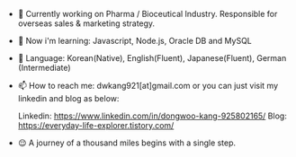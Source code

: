 - 🔭 Currently working on Pharma / Bioceutical Industry. Responsible for overseas sales & marketing strategy.

- 🌱 Now i'm learning: Javascript, Node.js, Oracle DB and MySQL 

- 💬 Language: Korean(Native), English(Fluent), Japanese(Fluent), German (Intermediate)

- 📫 How to reach me: dwkang921[at]gmail.com or you can just visit my linkedin and blog as below:
    
     Linkedin: https://www.linkedin.com/in/dongwoo-kang-925802165/
     Blog: https://everyday-life-explorer.tistory.com/

- 😌 A journey of a thousand miles begins with a single step.
